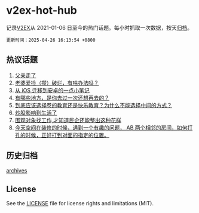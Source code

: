 # v2ex-hot-hub

 记录[V2EX](https://www.v2ex.com/)从 2021-01-06 日至今的热门话题。每小时抓取一次数据，按天[归档](archives)。

`更新时间：2025-04-26 16:13:54 +0800`

## 热议话题

1. [父亲走了](https://www.v2ex.com/t/1128071)
1. [老婆爱捡（攒）破烂，有啥办法吗？](https://www.v2ex.com/t/1128134)
1. [从 iOS 迁移到安卓的一点小笔记](https://www.v2ex.com/t/1128125)
1. [有哪些地方，是你去过一次还想再去的？](https://www.v2ex.com/t/1128141)
1. [到底应该选择卷的教育还是快乐教育？为什么不能选择中间的方式？](https://www.v2ex.com/t/1128063)
1. [炒股影响到生活了](https://www.v2ex.com/t/1128075)
1. [围观对象找工作,才知道民企还能整出这种花样](https://www.v2ex.com/t/1128067)
1. [今天空间在装修的时候，遇到一个有趣的问题， AB 两个相邻的房间，如何打孔的时候，正好打到对面的指定的位置。](https://www.v2ex.com/t/1128129)

## 历史归档

[archives](archives)

## License

See the [LICENSE](LICENSE) file for license rights and limitations (MIT).
